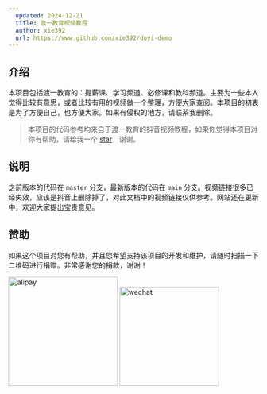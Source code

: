 ```yaml
---
  updated: 2024-12-21
  title: 渡一教育视频教程
  author: xie392
  url: https://www.github.com/xie392/duyi-demo
---
```


## 介绍

本项目包括渡一教育的：提薪课、学习频道、必修课和教科频道。主要为一些本人觉得比较有意思，或者比较有用的视频做一个整理，方便大家查阅。本项目的初衷是为了方便自己，也方便大家。如果有侵权的地方，请联系我删除。

> 本项目的代码参考均来自于渡一教育的抖音视频教程，如果你觉得本项目对你有帮助，请给我一个 [star](https://github.com/xie392/duyi-demo)，谢谢。

## 说明

之前版本的代码在 `master` 分支，最新版本的代码在 `main` 分支。视频链接很多已经失效，应该是抖音上删除掉了，对此文档中的视频链接仅供参考。网站还在更新中，欢迎大家提出宝贵意见。


## 赞助

如果这个项目对您有帮助，并且您希望支持该项目的开发和维护，请随时扫描一下二维码进行捐赠。非常感谢您的捐款，谢谢！

<Flex>
  <img width="220" alt="alipay" src="/images/alipay.jpg" />
  <img width="200" alt="wechat" src="/images/wechat.jpg" />
</Flex>
